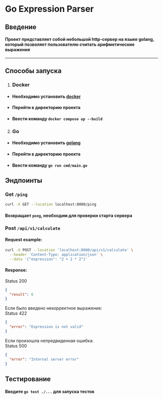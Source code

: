 # Go Expression Parser

## Введение

#### Проект представляет собой небольшой http-сервер на языке golang, который позволяет пользователю считать арифметические выражения

----

## Способы запуска

1. ### Docker

- #### Необходимо установить [docker](https://www.docker.com/products/docker-desktop/)
- #### Перейти в директорию проекта
- #### Ввести команду `docker compose up --build`

2. ### Go

- #### Необходимо установить [golang](https://go.dev/dl/)
- #### Перейти в директорию проекта
- #### Ввести команду `go run cmd/main.go`

## Эндпоинты

### Get `/ping`
```bash
curl -X GET --location localhost:8080/ping
```

#### Возвращает `pong`, необходим для проверки старта сервера

### Post `/api/v1/calculate`

#### Request example:

```bash
curl -X POST --location 'localhost:8080/api/v1/calculate' \
  --header 'Content-Type: application/json' \
  --data '{"expression": "2 + 2 * 2"}'
```

#### Response:  
Status 200
```json
{
  "result": 6
}
```

Если было введено некорректное выражение:  
Status 422
```json
{
  "error": "Expression is not valid"
}
```

Если произошла непредвиденная ошибка:  
Status 500
```json
{
  "error": "Internal server error"
}
```

## Тестирование
#### Введите `go test ./...` для запуска тестов